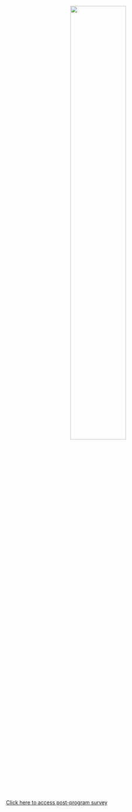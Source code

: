 <p align="center">
  <img src="https://raw.githubusercontent.com/jkimOTD/jkimOTD.github.io/master/assets/images/Contact%20Me1.png" style="width: 55%;">
</p>

[Click here to access post-program survey](https://forms.gle/ubFQNTwB77uhtK6v8)
